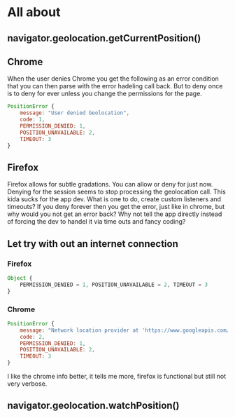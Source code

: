 # All about 
## navigator.geolocation.getCurrentPosition()

## Chrome

When the user denies Chrome you get the following as an error condition that you can then parse with the 
error hadeling call back. But to deny once is to deny for ever unless you change the permissions for the page.

```js
PositionError {
    message: "User denied Geolocation",
    code: 1,
    PERMISSION_DENIED: 1,
    POSITION_UNAVAILABLE: 2,
    TIMEOUT: 3
}
```

## Firefox 

Firefox allows for subtle gradations. You can allow or deny for just now. Denying for the session seems to stop processing the geolocation call. This kida sucks for the app dev. What is one to do, create custom listeners and timeouts?
If you deny forever then you get the error, just like in chrome, but why would you not get an error back? Why not tell the app directly instead of forcing the dev to handel it via time outs and fancy coding?


## Let try with out an internet connection

### Firefox

```js
Object {
    PERMISSION_DENIED = 1, POSITION_UNAVAILABLE = 2, TIMEOUT = 3
}
```

### Chrome

```js
PositionError {
    message: "Network location provider at 'https://www.googleapis.com/' : No response received.",
    code: 2,
    PERMISSION_DENIED: 1,
    POSITION_UNAVAILABLE: 2,
    TIMEOUT: 3
}

```

I like the chrome info better, it tells me more, firefox is functional but still not very verbose.



## navigator.geolocation.watchPosition()
